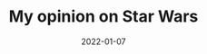 ---
title: "My opinion on Star Wars"
date: 2022-01-07
href: "https://higbysopiniononstarwars.com/"
---